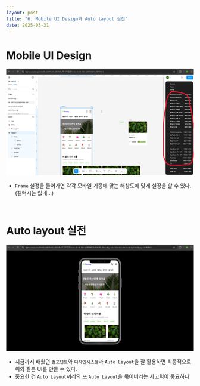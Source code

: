 ```yaml
---
layout: post
title: "6. Mobile UI Design과 Auto layout 실전"
date: 2025-03-31
---
```


# Mobile UI Design

<div style="text-align: center;">
	<img src="/사진들/피그마/모바일 UI.png" alt="alt text" />
</div>

- ```Frame``` 설정을 들어가면 각각 모바일 기종에 맞는 해상도에 맞게 설정을 할 수 있다.(갤럭시는 없네...)

<br>

# Auto layout 실전

<div style="text-align: center;">
	<img src="/사진들/피그마/오토레이아웃 실전.png" alt="alt text" />
</div>

- 지금까지 배웠던 ```컴포넌트```와 ```디자인시스템```과 ```Auto Layout```을 잘 활용하면 최종적으로 위와 같은 UI를 만들 수 있다.
- 중요한 건 ```Auto Layout```끼리의 또 ```Auto Layout```을 묶어버리는 사고력이 중요하다.

